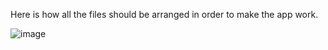 Here is how all the files should be arranged in order to make the app work. 


![image](https://github.com/user-attachments/assets/a03d58d8-31cb-450e-bf67-c1a26ba44261)


